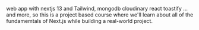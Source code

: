 web app with nextjs 13 and Tailwind, mongodb cloudinary react toastify ... and more, so this is a project based course where we'll learn about all of the fundamemtals of Next.js while building a real-world project.


